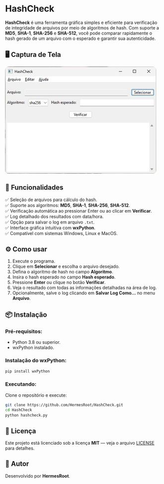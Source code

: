 # HashCheck

**HashCheck** é uma ferramenta gráfica simples e eficiente para verificação de integridade de arquivos por meio de algoritmos de hash. Com suporte a **MD5**, **SHA-1**, **SHA-256** e **SHA-512**, você pode comparar rapidamente o hash gerado de um arquivo com o esperado e garantir sua autenticidade.

## 🖥️ Captura de Tela
![Screenshot do HashCheck](https://raw.githubusercontent.com/HermesRoot/HashCheck/main/screenshot.jpg)

## 🚀 Funcionalidades

✅ Seleção de arquivos para cálculo do hash.  
✅ Suporte aos algoritmos: **MD5**, **SHA-1**, **SHA-256**, **SHA-512**.  
✅ Verificação automática ao pressionar Enter ou ao clicar em **Verificar**.  
✅ Log detalhado dos resultados com data/hora.  
✅ Opção para salvar o log em arquivo `.txt`.  
✅ Interface gráfica intuitiva com **wxPython**.  
✅ Compatível com sistemas Windows, Linux e MacOS.

## ⚙️ Como usar

1. Execute o programa.
2. Clique em **Selecionar** e escolha o arquivo desejado.
3. Defina o algoritmo de hash no campo **Algoritmo**.
4. Insira o hash esperado no campo **Hash esperado**.
5. Pressione **Enter** ou clique no botão **Verificar**.
6. Veja o resultado com todas as informações detalhadas na área de log.
7. Opcionalmente, salve o log clicando em **Salvar Log Como...** no menu **Arquivo**.

## 📦 Instalação

### Pré-requisitos:
- Python 3.8 ou superior.
- wxPython instalado.

### Instalação do wxPython:
```bash
pip install wxPython
```

### Executando:
Clone o repositório e execute:
```bash
git clone https://github.com/HermesRoot/HashCheck.git
cd HashCheck
python hashcheck.py
```

## 📝 Licença

Este projeto está licenciado sob a licença **MIT** — veja o arquivo [LICENSE](LICENSE) para detalhes.

## 👤 Autor

Desenvolvido por **HermesRoot**.  
